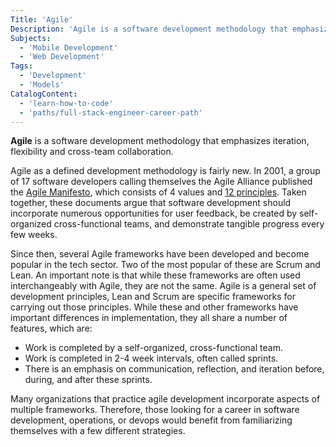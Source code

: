 ```yaml
---
Title: 'Agile'
Description: 'Agile is a software development methodology that emphasizes iteration, flexibility, and cross-team collaboration.'
Subjects:
  - 'Mobile Development'
  - 'Web Development'
Tags:
  - 'Development'
  - 'Models'
CatalogContent:
  - 'learn-how-to-code'
  - 'paths/full-stack-engineer-career-path'
---
```


**Agile** is a software development methodology that emphasizes iteration, flexibility and cross-team collaboration.

Agile as a defined development methodology is fairly new. In 2001, a group of 17 software developers calling themselves the Agile Alliance published the [Agile Manifesto](https://www.agilealliance.org/agile101/the-agile-manifesto/), which consists of 4 values and [12 principles](https://www.agilealliance.org/agile101/12-principles-behind-the-agile-manifesto). Taken together, these documents argue that software development should incorporate numerous opportunities for user feedback, be created by self-organized cross-functional teams, and demonstrate tangible progress every few weeks.

Since then, several Agile frameworks have been developed and become popular in the tech sector. Two of the most popular of these are Scrum and Lean. An important note is that while these frameworks are often used interchangeably with Agile, they are not the same. Agile is a general set of development principles, Lean and Scrum are specific frameworks for carrying out those principles. While these and other frameworks have important differences in implementation, they all share a number of features, which are:

- Work is completed by a self-organized, cross-functional team.
- Work is completed in 2-4 week intervals, often called sprints.
- There is an emphasis on communication, reflection, and iteration before, during, and after these sprints.

Many organizations that practice agile development incorporate aspects of multiple frameworks. Therefore, those looking for a career in software development, operations, or devops would benefit from familiarizing themselves with a few different strategies.
